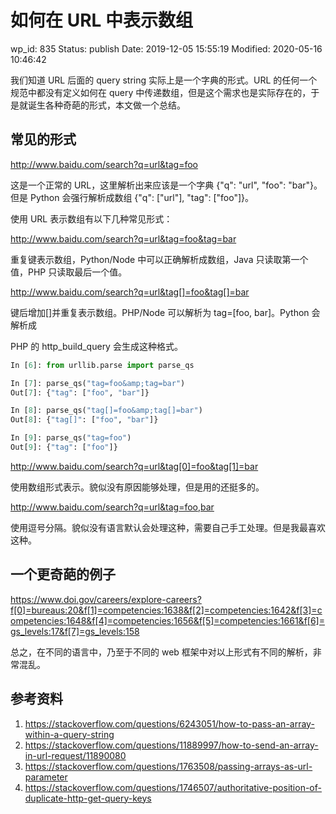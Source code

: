 # 如何在 URL 中表示数组


wp_id: 835
Status: publish
Date: 2019-12-05 15:55:19
Modified: 2020-05-16 10:46:42


我们知道 URL 后面的 query string 实际上是一个字典的形式。URL 的任何一个规范中都没有定义如何在 query 中传递数组，但是这个需求也是实际存在的，于是就诞生各种奇葩的形式，本文做一个总结。

## 常见的形式

http://www.baidu.com/search?q=url&tag=foo

这是一个正常的 URL，这里解析出来应该是一个字典 {"q": "url", "foo": "bar"}。但是 Python 会强行解析成数组 {"q": ["url"], "tag": ["foo"]}。

使用 URL 表示数组有以下几种常见形式：

http://www.baidu.com/search?q=url&tag=foo&tag=bar

重复键表示数组，Python/Node 中可以正确解析成数组，Java 只读取第一个值，PHP 只读取最后一个值。

http://www.baidu.com/search?q=url&tag[]=foo&tag[]=bar

键后增加[]并重复表示数组。PHP/Node 可以解析为 tag=[foo, bar]。Python 会解析成

PHP 的 http_build_query 会生成这种格式。

```python
In [6]: from urllib.parse import parse_qs

In [7]: parse_qs("tag=foo&amp;tag=bar")
Out[7]: {"tag": ["foo", "bar"]}

In [8]: parse_qs("tag[]=foo&amp;tag[]=bar")
Out[8]: {"tag[]": ["foo", "bar"]}

In [9]: parse_qs("tag=foo")
Out[9]: {"tag": ["foo"]}
```

http://www.baidu.com/search?q=url&tag[0]=foo&tag[1]=bar

使用数组形式表示。貌似没有原因能够处理，但是用的还挺多的。

http://www.baidu.com/search?q=url&tag=foo,bar

使用逗号分隔。貌似没有语言默认会处理这种，需要自己手工处理。但是我最喜欢这种。

## 一个更奇葩的例子

https://www.doi.gov/careers/explore-careers?f[0]=bureaus:20&f[1]=competencies:1638&f[2]=competencies:1642&f[3]=competencies:1648&f[4]=competencies:1656&f[5]=competencies:1661&f[6]=gs_levels:17&f[7]=gs_levels:158


总之，在不同的语言中，乃至于不同的 web 框架中对以上形式有不同的解析，非常混乱。

## 参考资料

1. https://stackoverflow.com/questions/6243051/how-to-pass-an-array-within-a-query-string
2. https://stackoverflow.com/questions/11889997/how-to-send-an-array-in-url-request/11890080
3. https://stackoverflow.com/questions/1763508/passing-arrays-as-url-parameter
4. https://stackoverflow.com/questions/1746507/authoritative-position-of-duplicate-http-get-query-keys